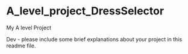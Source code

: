 # A_level_project_DressSelector
My A level Project

Dev - please include some brief explanations about your project in this readme file.

